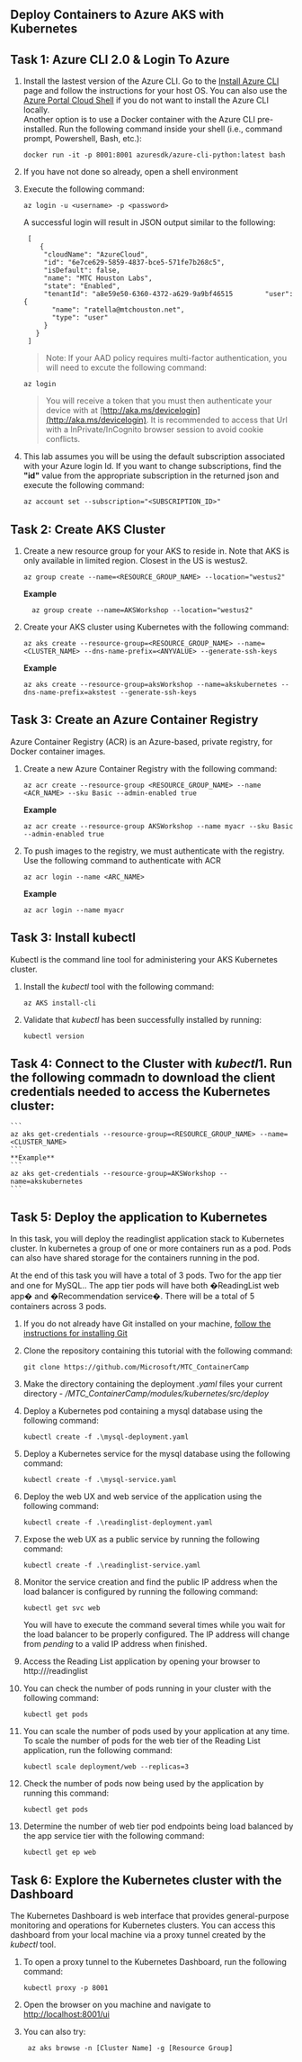 ## Deploy Containers to Azure AKS with Kubernetes

## Task 1: Azure CLI 2.0 & Login To Azure
1. Install the lastest version of the Azure CLI.  Go to the [Install Azure CLI](https://docs.microsoft.com/en-us/cli/azure/install-azure-cli?view=azure-cli-latest) page and follow the instructions for your host OS.  You can also use the [Azure Portal Cloud Shell](https://docs.microsoft.com/en-us/azure/cloud-shell/overview?view=azure-cli-latest) if you do not want to install the Azure CLI locally.  
  Another option is to use a Docker container with the Azure CLI pre-installed.  Run the following command inside your shell (i.e., command prompt, Powershell, Bash, etc.):
      ```
      docker run -it -p 8001:8001 azuresdk/azure-cli-python:latest bash 
      ```
2. If you have not done so already, open a shell environment
3. Execute the following command:
    ```
    az login -u <username> -p <password>
    ```
    A successful login will result in JSON output similar to the following:
   ```
    [
       {
        "cloudName": "AzureCloud",
        "id": "6e7ce629-5859-4837-bce5-571fe7b268c5",
        "isDefault": false,
        "name": "MTC Houston Labs",
        "state": "Enabled",
        "tenantId": "a8e59e50-6360-4372-a629-9a9bf46515        "user": {
          "name": "ratella@mtchouston.net",
          "type": "user"
        }
      }
    ]
    ```
   
    > Note:  If your AAD policy requires multi-factor authentication, you will need to excute the following command:
    ```
    az login
     ```
    > You will receive a token that you must then authenticate your device with at [http://aka.ms/devicelogin](http://aka.ms/devicelogin).  It is recommended to access that Url with a InPrivate/InCognito browser session to avoid cookie conflicts.
4. This lab assumes you will be using the default subscription associated with your Azure login Id.  If you want to change subscriptions, find the **"id"** value from the appropriate subscription in the returned json and execute the following command:
    ```
    az account set --subscription="<SUBSCRIPTION_ID>"
    ```

## Task 2: Create AKS Cluster
1. Create a new resource group for your AKS to reside in.  Note that AKS is only available in limited region.  Closest in the US is westus2. 
    
    ```
    az group create --name=<RESOURCE_GROUP_NAME> --location="westus2"
    ```
    **Example**
    ```
      az group create --name=AKSWorkshop --location="westus2"
    ```
2.  Create your AKS cluster using Kubernetes with the following command:
    ```
    az aks create --resource-group=<RESOURCE_GROUP_NAME> --name=<CLUSTER_NAME> --dns-name-prefix=<ANYVALUE> --generate-ssh-keys
    ```
    **Example**
    ```
    az aks create --resource-group=aksWorkshop --name=akskubernetes --dns-name-prefix=akstest --generate-ssh-keys
    ```

## Task 3: Create an Azure Container Registry
Azure Container Registry (ACR) is an Azure-based, private registry, for Docker container images. 
1.  Create a new Azure Container Registry with the following command:
    ```
    az acr create --resource-group <RESOURCE_GROUP_NAME> --name <ACR_NAME> --sku Basic --admin-enabled true
    ```
    **Example**
    ```
    az acr create --resource-group AKSWorkshop --name myacr --sku Basic --admin-enabled true
    ```
2. To push images to the registry, we must authenticate with the registry.  Use the following command to authenticate with ACR
 
    ```
    az acr login --name <ARC_NAME>
    ```
    **Example**
    ```
    az acr login --name myacr
    ```


## Task 3: Install kubectl
Kubectl is the command line tool for administering your AKS Kubernetes cluster.

1. Install the *kubectl* tool with the following command:

    ```
    az AKS install-cli
    ```
2. Validate that *kubectl* has been successfully installed by running:
    ```
    kubectl version
    ```

## Task 4: Connect to the Cluster with *kubectl*1. Run the following commadn to download the client credentials needed to access the Kubernetes cluster:

    ```
    az aks get-credentials --resource-group=<RESOURCE_GROUP_NAME> --name=<CLUSTER_NAME>
    ```
    **Example**
    ```
    az aks get-credentials --resource-group=AKSWorkshop --name=akskubernetes
    ```
## Task 5: Deploy the application to Kubernetes
In this task, you will deploy the readinglist application stack to Kubernetes cluster. In kubernetes a group of one or more containers run as a pod. Pods can also have shared storage for the containers running in the pod. 

At the end of this task you will have a total of 3 pods. Two for the app tier and one for MySQL.. The app tier pods will have both �ReadingList web app� and �Recommendation service�. There will be a total of 5 containers across 3 pods. 

1. If you do not already have Git installed on your machine, [follow the instructions for installing Git](https://git-scm.com/book/en/v2/Getting-Started-Installing-Git)
2. Clone the repository containing this tutorial with the following command:
    ```
    git clone https://github.com/Microsoft/MTC_ContainerCamp
    ```
3. Make the directory containing the deployment *.yaml* files your current directory - */MTC_ContainerCamp/modules/kubernetes/src/deploy*
4. Deploy a Kubernetes pod containing a mysql database using the following command:
    ```none
    kubectl create -f .\mysql-deployment.yaml
    ```
5. Deploy a Kubernetes service for the mysql database using the following command:
    ```
    kubectl create -f .\mysql-service.yaml
    ```
6. Deploy the web UX and web service of the application using the following command:
    ```none
    kubectl create -f .\readinglist-deployment.yaml
    ```
7. Expose the web UX as a public service by running the following command:
    ```none
    kubectl create -f .\readinglist-service.yaml
    ```
8. Monitor the service creation and find the public IP address when the load balancer is configured by running the following command:
    ```
    kubectl get svc web
    ```
    You will have to execute the command several times while you wait for the load balancer to be properly configured.  The IP address will change from *pending* to a valid IP address when finished.

9.  Access the Reading List application by opening your browser to http://<PublicIP>/readinglist

10. You can check the number of pods running in your cluster with the following command:
    ```none
    kubectl get pods
    ```
11. You can scale the number of pods used by your application at any time. To scale the number of pods for the web tier of the Reading List application, run the following command:
    ```
    kubectl scale deployment/web --replicas=3
    ```
12. Check the number of pods now being used by the application by running this command:
    ```
    kubectl get pods
    ```
13. Determine the number of web tier pod endpoints being load balanced by the app service tier with the following command:
    ```
    kubectl get ep web
    ```

## Task 6: Explore the Kubernetes cluster with the Dashboard
The Kubernetes Dashboard is web interface that provides general-purpose monitoring and operations for Kubernetes clusters.  You can access this dashboard from your local machine via a proxy tunnel created by the *kubectl* tool.

1. To open a proxy tunnel to the Kubernetes Dashboard, run the following command:
    ```
    kubectl proxy -p 8001
    ```
2. Open the browser on you machine and navigate to [http://localhost:8001/ui](http://localhost:8001/ui)

3. You can also try:
    ```
     az aks browse -n [Cluster Name] -g [Resource Group] 
    ```

